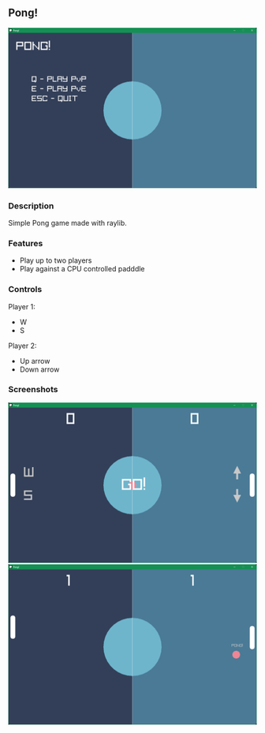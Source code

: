 ## Pong!

![Pong!](screenshots/screenshot0.png "Main menu")

### Description

Simple Pong game made with raylib.

### Features

 - Play up to two players
 - Play against a CPU controlled padddle

### Controls

Player 1:
 - W
 - S
   
Player 2:
 - Up arrow
 - Down arrow

### Screenshots

![Pong!](screenshots/screenshot2.png "GameStart")
![Pong!](screenshots/screenshot1.png "Gameplay")
